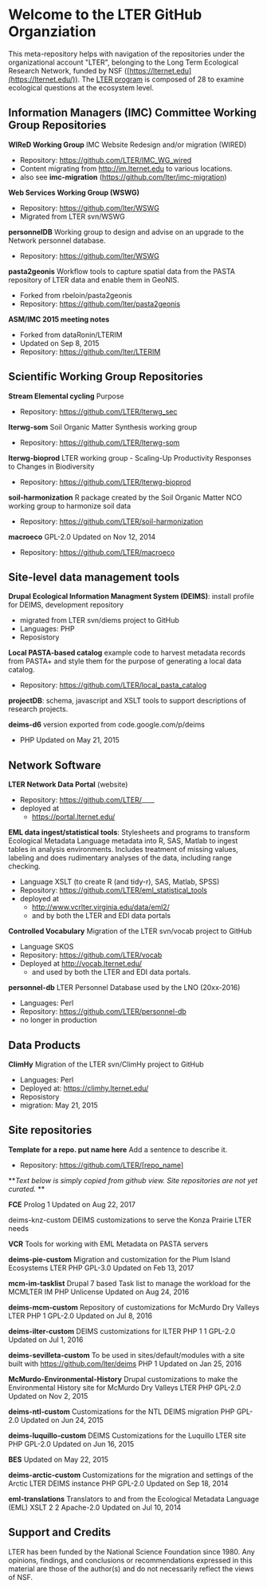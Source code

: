 # Welcome to the LTER GitHub Organziation
This meta-repository helps with navigation of the repositories under the organizational account 
"LTER", belonging to
the Long Term Ecological Research Network, funded by NSF
([https://lternet.edu](https://lternet.edu/)).
The  [LTER  program](https://www.nsf.gov/funding/pgm_summ.jsp?pims_id=7671) 
is composed of 28 to examine ecological questions at the ecosystem level. 

## Information Managers (IMC) Committee Working Group Repositories

**WIReD Working Group**
IMC Website Redesign and/or migration (WIRED)

- Repository: https://github.com/LTER/IMC_WG_wired
- Content migrating from http://im.lternet.edu to various locations.
- also see **imc-migration** (https://github.com/lter/imc-migration)


**Web Services Working Group (WSWG)**

- Repository: https://github.com/lter/WSWG
- Migrated from LTER svn/WSWG 

**personnelDB**
Working group to design and advise on an upgrade to the Network personnel database.

- Repository: https://github.com/lter/WSWG

**pasta2geonis**
Workflow tools to capture spatial data from the PASTA repository of LTER data and enable them in GeoNIS.

- Forked from rbeloin/pasta2geonis
- Repository: https://github.com/lter/pasta2geonis


**ASM/IMC 2015 meeting notes**

- Forked from dataRonin/LTERIM
- Updated on Sep 8, 2015 
- Repository: https://github.com/lter/LTERIM





## Scientific Working Group Repositories 
**Stream Elemental cycling**
Purpose

- Repository: https://github.com/LTER/lterwg_sec

**lterwg-som**
Soil Organic Matter Synthesis working group

- Repository: https://github.com/LTER/lterwg-som

**lterwg-bioprod**
LTER working group - Scaling-Up Productivity Responses to Changes in Biodiversity

- Repository: https://github.com/LTER/lterwg-bioprod

**soil-harmonization**
R package created by the Soil Organic Matter NCO working group to harmonize soil data

- Repository: https://github.com/LTER/soil-harmonization

**macroeco**
GPL-2.0 Updated on Nov 12, 2014

- Repository: https://github.com/LTER/macroeco




## Site-level data management tools
**Drupal Ecological Information Managment System (DEIMS)**: 
install profile for DEIMS, development repository

- migrated from LTER svn/diems project to GitHub
- Languages: PHP  
- Reposistory

**Local PASTA-based catalog** example code to harvest metadata records from PASTA+ 
and style them for the purpose of generating a local data catalog.

- Repository: https://github.com/LTER/local_pasta_catalog

**projectDB**: schema, javascript and XSLT tools to support descriptions of research projects.


**deims-d6** version exported from code.google.com/p/deims

- PHP Updated on May 21, 2015


## Network Software
**LTER Network Data Portal**  (website)

- Repository: https://github.com/LTER/____
- deployed at 
    - https://portal.lternet.edu/

**EML data ingest/statistical tools**: Stylesheets and programs to transform Ecological Metadata 
Language metadata into R, SAS, Matlab to ingest tables in analysis environments.
Includes treatment of missing values, labeling and does rudimentary analyses of the
    data, including range checking.
    
- Language  XSLT (to create R (and tidy-r), SAS, Matlab, SPSS)
-  Repository: https://github.com/LTER/eml_statistical_tools
- deployed at 
    - http://www.vcrlter.virginia.edu/data/eml2/
    - and by both the LTER and EDI data portals
 
**Controlled Vocabulary**
Migration of the LTER svn/vocab project to GitHub

- Language  SKOS
-  Repository: https://github.com/LTER/vocab
- Deployed at http://vocab.lternet.edu/
    - and used by both the LTER and EDI data portals.

**personnel-db** LTER Personnel Database used by the LNO (20xx-2016)

- Languages: Perl  
- Repository: https://github.com/LTER/personnel-db
- no longer in production

## Data Products

**ClimHy**
Migration of the LTER svn/ClimHy project to GitHub

- Languages: Perl  
- Deployed at: https://climhy.lternet.edu/
- Reposistory
 - migration: May 21, 2015


## Site repositories
**Template for a repo. put name here**
Add a sentence to describe it. 

- Repository: https://github.com/LTER/[repo_name]


***Text below is simply copied from github view. Site repositories are not yet curated.* **


**FCE**
 Prolog  1 Updated on Aug 22, 2017

deims-knz-custom
DEIMS customizations to serve the Konza Prairie LTER needs

**VCR**
Tools for working with EML Metadata on PASTA servers

**deims-pie-custom**
Migration and customization for the Plum Island Ecosystems LTER
 PHP GPL-3.0 Updated on Feb 13, 2017

**mcm-im-tasklist**
Drupal 7 based Task list to manage the workload for the MCMLTER IM
 PHP Unlicense Updated on Aug 24, 2016

**deims-mcm-custom**
Repository of customizations for McMurdo Dry Valleys LTER
 PHP  1 GPL-2.0 Updated on Jul 8, 2016

**deims-ilter-custom**
DEIMS customizations for ILTER
 PHP  1  1 GPL-2.0 Updated on Jul 1, 2016

**deims-sevilleta-custom**
To be used in sites/default/modules with a site built with https://github.com/lter/deims
 PHP  1 Updated on Jan 25, 2016

**McMurdo-Environmental-History**
Drupal customizations to make the Environmental History site for McMurdo Dry Valleys LTER
 PHP GPL-2.0 Updated on Nov 2, 2015

**deims-ntl-custom**
Customizations for the NTL DEIMS migration
 PHP GPL-2.0 Updated on Jun 24, 2015

**deims-luquillo-custom**
DEIMS Customizations for the Luquillo LTER site
 PHP GPL-2.0 Updated on Jun 16, 2015

**BES**
Updated on May 22, 2015

**deims-arctic-custom**
Customizations for the migration and settings of the Arctic LTER DEIMS instance
 PHP GPL-2.0 Updated on Sep 18, 2014

**eml-translations**
Translators to and from the Ecological Metadata Language (EML)
 XSLT  2  2 Apache-2.0 Updated on Jul 10, 2014




## Support and Credits
LTER has been funded by the National Science Foundation since 1980.
Any opinions, findings, and conclusions or recommendations expressed in this material are those 
of the author(s) and do not necessarily reflect the views of NSF.


